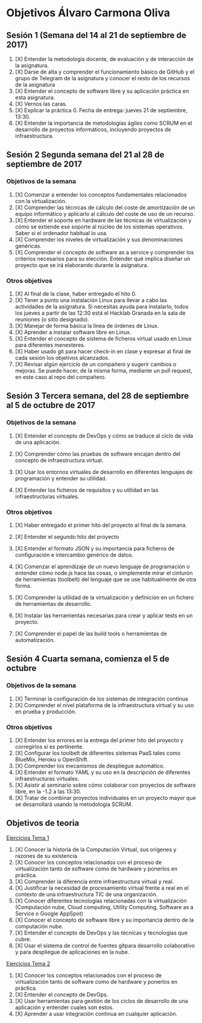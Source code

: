 # Objetivos Álvaro Carmona Oliva
## Sesión 1 (Semana del 14 al 21 de septiembre de 2017)


   1. [X] Entender la metodología docente, de evaluación y de interacción de la asignatura.
   2. [X] Darse de alta y comprender el funcionamiento básico de GitHub y el grupo de Telegram de la asignatura y conocer el resto de los recursos de la asignatura
   3. [X] Entender el concepto de software libre y su aplicación práctica en esta asignatura.
   4. [X] Vernos las caras.
   5. [X] Explicar la práctica 0. Fecha de entrega: jueves 21 de septiembre, 13:30.
   6. [X] Entender la importancia de metodologías ágiles como SCRUM en el desarrollo de proyectos informáticos, incluyendo proyectos de infraestructura.

## Sesión 2 Segunda semana del 21 al 28 de septiembre de 2017

### Objetivos de la semana
     
1. [X] Comenzar a entender los conceptos fundamentales relacionados con la virtualización.
2. [X] Comprender las técnicas de cálculo del coste de amortización de un equipo informático y aplicarlo al cálculo del coste de uso de un recurso.
3. [X] Entender el soporte en hardware de las técnicas de virtualización y cómo se extiende ese soporte al núcleo de los sistemas operativos. Saber si el ordenador habitual lo usa.
4. [X] Comprender los niveles de virtualización y sus denominaciones genéricas.
5. [X] Comprender el concepto de software as a service y comprender los criterios necesarios para su elección.
    Entender qué implica diseñar un proyecto que se irá elaborando durante la asignatura.
   
### Otros objetivos

1. [X] Al final de la clase, haber entregado el hito 0.
2. [X] Tener a punto una instalación Linux para llevar a cabo las actividades de la asignatura. Si necesitas ayuda para instalarlo, todos los jueves a partir de las 12:30 está el Hacklab Granada en la sala de reuniones (o sitio designado).
3. [X] Manejar de forma básica la línea de órdenes de Linux.
4. [X] Aprender a instalar software libre en Linux.
5. [X] Entender el concepto de sistema de ficheros virtual usado en Linux para diferentes menesteres.
6. [X] Haber usado git para hacer check-in en clase y expresar al final de cada sesión los objetivos alcanzados.
7. [X] Revisar algún ejercicio de un compañero y sugerir cambios o mejoras. Se puede hacer, de la misma forma, mediante un pull request, en este caso al repo del compañero.

## Sesión 3 Tercera semana, del 28 de septiembre al 5 de octubre de 2017

### Objetivos de la semana

1. [X] Entender el concepto de DevOps y cómo se traduce al ciclo de vida de una aplicación.

2. [X] Comprender cómo las pruebas de software encajan dentro del concepto de infraestructura virtual.

3. [X] Usar los entornos virtuales de desarrollo en diferentes lenguajes de programación y entender su utilidad.

4. [X] Entender los ficheros de requisitos y su utilidad en las infraestructuras virtuales.

### Otros objetivos

1. [X] Haber entregado el primer hito del proyecto al final de la semana.

2. [X] Entender el segundo hito del proyecto

3. [X] Entender el formato JSON y su importancia para ficheros de configuración e intercambio genérico de datos.

4. [X] Comenzar el aprendizaje de un nuevo lenguaje de programación o entender cómo node.js hace las cosas, o simplemente mirar el cinturón de herramientas (toolbelt) del lenguaje que se use habitualmente de otra forma.

5. [X] Comprender la utilidad de la virtualización y definición en un fichero de herramientas de desarrollo.

6. [X] Instalar las herramientas necesarias para crear y aplicar tests en un proyecto.

7. [X] Comprender el papel de las build tools o herramientas de automatización.

        
## Sesión 4 Cuarta semana, comienza el 5 de octubre

### Objetivos de la semana

1. [X]  Terminar la configuración de los sistemas de integración continua
2. [X]  Comprender el nivel plataforma de la infraestructura virtual y su uso en prueba y producción.

### Otros objetivos
1. [X]   Entender los errores en la entrega del primer hito del proyecto y corregirlos si es pertinente.
2. [X] Configurar los toolbelt de diferentes sistemas PaaS tales como BlueMix, Heroku u OpenShift.
3. [X]  Comprender los mecanismos de despliegue automático.
4. [X]  Entender el formato YAML y su uso en la descripción de diferentes infraestructuras virtuales.
5. [X]  Asistir al seminario sobre cómo colaborar con proyectos de software libre, en la -1.2 a las 13:30.
6. [X] Tratar de combinar proyectos individuales en un proyecto mayor que se desarrollará usando la metodología SCRUM.


## Objetivos de teoria

[Ejercicios Tema 1 ](https://github.com/alvarocarmona6/Ejercicios-IV/blob/master/EjercicioTema1.md)

1. [X] Conocer la historia de la Computación Virtual, sus orígenes y razones de su existencia.
2. [X] Conocer los conceptos relacionados con el proceso de virtualización tanto de software como de hardware y ponerlos en práctica.
3. [X] Comprender la diferencia entre infraestructura virtual y real.
4. [X] Justificar la necesidad de procesamiento virtual frente a real en el contexto de una infraestructura TIC de una organización.
5. [X] Conocer diferentes tecnologías relacionadas con la virtualización (Computación nube, Cloud computing, Utility Computing, Software as a Service o Google AppSpot)
6. [X] Conocer el concepto de software libre y su importancia dentro de la computación nube.
7. [X] Entender el concepto de DevOps y las técnicas y tecnologías que cubre.
8. [X] Usar el sistema de control de fuentes gitpara desarrollo colaborativo y para despliegue de aplicaciones en la nube.


[Ejercicios Tema 2 ](https://github.com/alvarocarmona6/Ejercicios-IV/blob/master/EjercicioTema2.md)


1. [X] Conocer los conceptos relacionados con el proceso de virtualización tanto de software como de hardware y ponerlos en práctica.
2. [X] Entender el concepto de DevOps.
3. [X] Usar herramientas para gestión de los ciclos de desarrollo de una aplicación y entender cuales son estos.
4. [X] Aprender a usar integración continua en cualquier aplicación.

